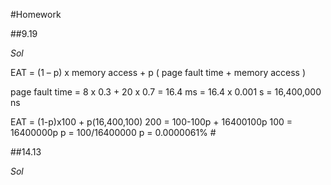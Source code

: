 #Homework

##9.19

_Sol_

EAT = (1 – p) x memory access + p ( page fault time + memory access )

page fault time
= 8 x 0.3 + 20 x 0.7
= 16.4 ms
= 16.4 x 0.001 s
= 16,400,000 ns

EAT = (1-p)x100 + p(16,400,100)
200 = 100-100p + 16400100p
100 = 16400000p
p = 100/16400000
p = 0.0000061% #

##14.13

_Sol_

